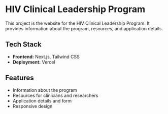 # HIV Clinical Leadership Program

This project is the website for the HIV Clinical Leadership Program. It provides information about the program, resources, and application details.

## Tech Stack

- **Frontend:** Next.js, Tailwind CSS
- **Deployment:** Vercel

## Features

- Information about the program
- Resources for clinicians and researchers
- Application details and form
- Responsive design